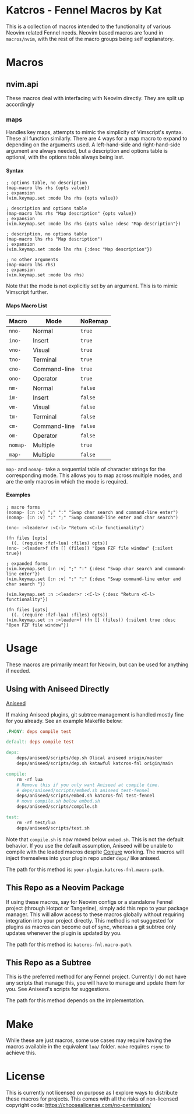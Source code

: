 # Katcros - Fennel Macros by Kat

This is a collection of macros intended to the functionality of various Neovim related Fennel needs. Neovim based macros are found in `macros/nvim`, with the rest of the macro groups being self explanatory.

# Macros

## nvim.api
These macros deal with interfacing with Neovim directly. They are split up accordingly

### maps
Handles key maps, attempts to mimic the simplicity of Vimscript's syntax. These all function similarly. There are 4 ways for a map macro to expand to depending on the arguments used. A left-hand-side and right-hand-side argument are always needed, but a description and options table is optional, with the options table always being last.

#### Syntax
```fennel
; options table, no description
(map-macro lhs rhs {opts value})
; expansion
(vim.keymap.set :mode lhs rhs {opts value})

; description and options table
(map-macro lhs rhs "Map description" {opts value})
; expansion
(vim.keymap.set :mode lhs rhs {opts value :desc "Map description"})

; description, no options table
(map-macro lhs rhs "Map description")
; expansion
(vim.keymap.set :mode lhs rhs {:desc "Map description"})

; no other arguments
(map-macro lhs rhs)
; expansion
(vim.keymap.set :mode lhs rhs)
```

Note that the mode is not explicitly set by an argument. This is to mimic Vimscript further.

#### Maps Macro List

| Macro | Mode | NoRemap |
| ----- | ---- | ------- |
|`nno-` | Normal | `true` |
|`ino-` | Insert | `true` |
|`vno-` | Visual | `true` |
|`tno-` | Terminal | `true` |
|`cno-` | Command-line | `true` |
|`ono-` | Operator | `true` |
|`nm-` | Normal | `false` |
|`im-` | Insert | `false` |
|`vm-` | Visual | `false` |
|`tm-` | Terminal | `false` |
|`cm-` | Command-line | `false` |
|`om-` | Operator | `false` |
|`nomap-` | Multiple | `true` |
|`map-` | Multiple | `false` |

`map-` and `nomap-` take a sequential table of character strings for the corresponding mode. This allows you to map across multiple modes, and are the only macros in which the mode is required.

#### Examples
```fennel
; macro forms
(nomap- [:n :v] ";" ":" "Swap char search and command-line enter")
(nomap- [:n :v] ":" ";" "Swap command-line enter and char search")

(nno- :<leader>r :<C-l> "Return <C-l> functionality")

(fn files [opts]
  ((. (require :fzf-lua) :files) opts))
(nno- :<leader>f (fn [] (files)) "Open FZF file window" {:silent true})

; expanded forms
(vim.keymap.set [:n :v] ";" ":" {:desc "Swap char search and command-line enter"})
(vim.keymap.set [:n :v] ":" ";" {:desc "Swap command-line enter and char search "})

(vim.keymap.set :n :<leader>r :<C-l> {:desc "Return <C-l> functionality"})

(fn files [opts]
  ((. (require :fzf-lua) :files) opts))
(vim.keymap.set :n :<leader>f (fn [] (files)) {:silent true :desc "Open FZF file window"})
```

# Usage
These macros are primarily meant for Neovim, but can be used for anything if needed.

## Using with Aniseed Directly

[Aniseed](https://github.com/Olical/aniseed)

If making Aniseed plugins, git subtree management is handled mostly fine for you already. See an example Makefile below:
```makefile
.PHONY: deps compile test

default: deps compile test

deps:
	deps/aniseed/scripts/dep.sh Olical aniseed origin/master
	deps/aniseed/scripts/dep.sh katawful katcros-fnl origin/main

compile:
	rm -rf lua
	# Remove this if you only want Aniseed at compile time.
	# deps/aniseed/scripts/embed.sh aniseed test-fennel
	deps/aniseed/scripts/embed.sh katcros-fnl test-fennel
	# move compile.sh below embed.sh
	deps/aniseed/scripts/compile.sh

test:
	rm -rf test/lua
	deps/aniseed/scripts/test.sh
```
Note that `compile.sh` is now moved below `embed.sh`. This is not the default behavior. If you use the default assumption, Aniseed will be unable to compile with the loaded macros despite [Conjure](https://github.com/Olical/conjure) working. The macros will inject themselves into your plugin repo under `deps/` like aniseed.

The path for this method is: `your-plugin.katcros-fnl.macro-path`.

## This Repo as a Neovim Package
If using these macros, say for Neovim configs or a standalone Fennel project (through Hotpot or Tangerine), simply add this repo to your package manager. This will allow access to these macros globally without requiring integration into your project directly. This method is not suggested for plugins as macros can become out of sync, whereas a git subtree only updates whenever the plugin is updated by you.

The path for this method is: `katcros-fnl.macro-path`.

## This Repo as a Subtree
This is the preferred method for any Fennel project. Currently I do not have any scripts that manage this, you will have to manage and update them for you. See Aniseed's scripts for suggestions.

The path for this method depends on the implementation.

# Make
While these are just macros, some use cases may require having the macros available in the equivalent `lua/` folder. `make` requires `rsync` to achieve this.

# License
This is currently not licensed on purpose as I explore ways to distribute these macros for projects. This comes with all the risks of non-licensed copyright code: https://choosealicense.com/no-permission/
